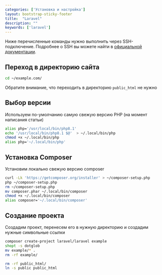 ```yaml
---
categories: ['Установка и настройка']
layout: bootstrap-sticky-footer
title:  "Laravel"
description: ""
keywords: ['laravel']
---
```


Ниже перечисленные команды нужно выполнить через SSH-подключение. Подробнее о SSH вы можете найти в [официальной документации](https://beget.com/ru/kb/how-to/ssh).

## Переход в директорию сайта

```bash
cd ~/example.com/
```

Обратите внимание, что переходить в директорию `public_html` не нужно

## Выбор версии

Используем по-умолчанию самую свежую версию PHP (на момент написания статьи)

```bash
alias php='/usr/local/bin/php8.1'
echo '/usr/local/bin/php8.1 $@'  > ~/.local/bin/php
chmod +x ~/.local/bin/php
alias php='~/.local/bin/php'
```

## Установка Composer

Установим локально свежую версию composer

```bash
curl -Lk 'https://getcomposer.org/installer' > ~/composer-setup.php
php ~/composer-setup.php
rm ~/composer-setup.php
mv composer.phar ~/.local/bin/composer
chmod +x ~/.local/bin/composer
alias composer='~/.local/bin/composer'
```

## Создание проекта

Создадим проект, перенесем его в нужную директорию и создадим нужные символьные ссылки

```bash
composer create-project laravel/laravel example
shopt -s dotglob
mv example/* .
rm -rf example/

rm -rf public_html/
ln -s public public_html
```

